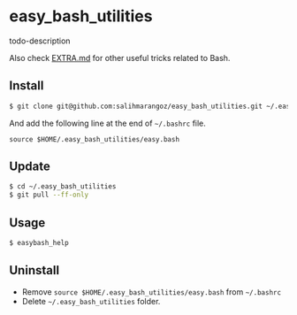 # easy_bash_utilities

todo-description

Also check [EXTRA.md](EXTRA.md) for other useful tricks related to Bash.

## Install

```bash
$ git clone git@github.com:salihmarangoz/easy_bash_utilities.git ~/.easy_bash_utilities
```

And add the following line at the end of `~/.bashrc` file.

```
source $HOME/.easy_bash_utilities/easy.bash
```

## Update

```bash
$ cd ~/.easy_bash_utilities
$ git pull --ff-only
```

## Usage

```bash
$ easybash_help
```

## Uninstall

- Remove `source $HOME/.easy_bash_utilities/easy.bash` from `~/.bashrc`
- Delete `~/.easy_bash_utilities` folder.

